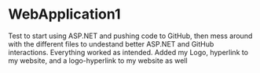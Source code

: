 # WebApplication1
Test to start using ASP.NET and pushing code to GitHub, then mess around with the different files to undestand better ASP.NET and GitHub interactions. 
Everything worked as intended. 
Added my Logo, hyperlink to my website, and a logo-hyperlink to my website as well
